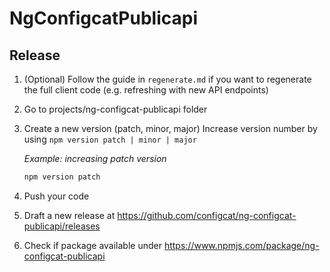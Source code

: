 # NgConfigcatPublicapi

## Release

1. (Optional) Follow the guide in `regenerate.md` if you want to regenerate the full client code (e.g. refreshing with new API endpoints)
1. Go to projects/ng-configcat-publicapi folder
1. Create a new version (patch, minor, major)
Increase version number by using `npm version patch | minor | major`

    *Example: increasing patch version* 
    ```PowerShell
    npm version patch
    ```
1. Push your code
1. Draft a new release at https://github.com/configcat/ng-configcat-publicapi/releases
1. Check if package available under https://www.npmjs.com/package/ng-configcat-publicapi
